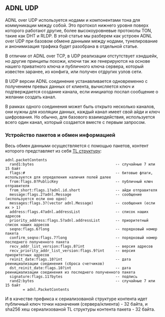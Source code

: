 ## ADNL UDP

ADNL over UDP используется нодами и компонентами тона для коммуникации между собой. Это протокол нижнего уровня поверх которого работают другие, более высокоуровневые протоколы TON, такие как DHT и RLDP. В этой статье мы разберем как устроен ADNL over UDP при базовом обмене данными между нодами, тунелирование и анонимизация трафика будет разобрана в отдельной статье.

В отличии от ADNL over TCP, в UDP реализации отстутствует хэндшейк, но другие принципы похожи, ключи так же генерируются на основе нашего приватного ключа и публичного ключа сервера, который известен заранее, из конфига, или получен отдругих узлов сети.

В UDP версии ADNL соединение устанавливается одновременно с получением превых данных от клиента, вычисляется ключ и подтверждается создание канала, если инициатор послал сообщение о желании создать канал. 

В рамках одного соединения может быть открыто несколько каналов, они нужны для изоляции данных, каждый канал имеет свой айди и ключ шифрования. Но обычно, для базового взаимодействия, используется всего один канал, который создается вместе с первым запросом.

### Устройство пакетов и обмен информацией

Весь обмен данными осуществляется с помощью пакетов, контент которого представляет из себя [TL структуру](https://github.com/ton-blockchain/ton/blob/master/tl/generate/scheme/ton_api.tl#L81):
```
adnl.packetContents 
  rand1:bytes                                     -- случайные 7 или 15 байт
  flags:#                                         -- битовые флаги, используется для определения наличия полей далее
  from:flags.0?PublicKey                          -- публичный ключ отправителя
  from_short:flags.1?adnl.id.short                -- айди отправителя
  message:flags.2?adnl.Message                    -- сообщение (используется если оно одно)
  messages:flags.3?(vector adnl.Message)          -- сообщения (если их > 1)
  address:flags.4?adnl.addressList                -- список наших адресов
  priority_address:flags.5?adnl.addressList       -- приоритетный список наших адресов
  seqno:flags.6?long                              -- порядковый номер пакета
  confirm_seqno:flags.7?long                      -- порядковый номер последнего полученного пакета
  recv_addr_list_version:flags.8?int              -- версия адресов 
  recv_priority_addr_list_version:flags.9?int     -- версия приоритетных адресов
  reinit_date:flags.10?int                        -- дата реинициализации соединения (сброса счетчиков)
  dst_reinit_date:flags.10?int                    -- дата реинициализации соединения из последнего полученного пакета
  signature:flags.11?bytes                        -- подпись
  rand2:bytes                                     -- случайные 7 или 15 байт
        = adnl.PacketContents
```
И в качестве префикса к сериализованой структуре контента идет публичный ключ точки назначения (сервера/клиента) - 32 байта, и sha256 хеш сериализованой TL структуры  контента пакета - 32 байта.


